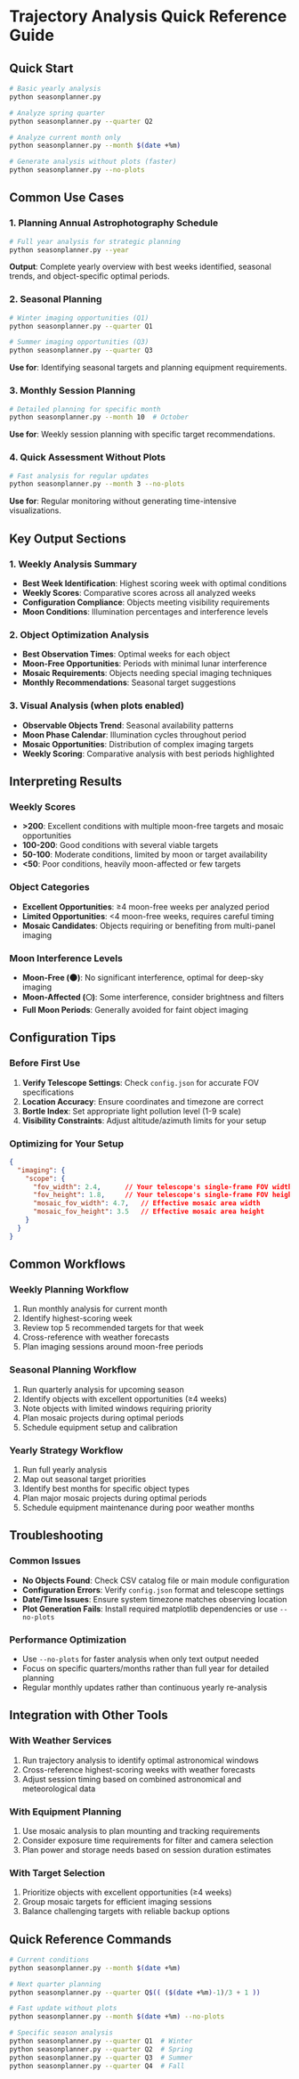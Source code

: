 # Trajectory Analysis Quick Reference Guide

## Quick Start

```bash
# Basic yearly analysis
python seasonplanner.py

# Analyze spring quarter
python seasonplanner.py --quarter Q2

# Analyze current month only
python seasonplanner.py --month $(date +%m)

# Generate analysis without plots (faster)
python seasonplanner.py --no-plots
```

## Common Use Cases

### 1. **Planning Annual Astrophotography Schedule**
```bash
# Full year analysis for strategic planning
python seasonplanner.py --year
```
**Output**: Complete yearly overview with best weeks identified, seasonal trends, and object-specific optimal periods.

### 2. **Seasonal Planning**
```bash
# Winter imaging opportunities (Q1)
python seasonplanner.py --quarter Q1

# Summer imaging opportunities (Q3) 
python seasonplanner.py --quarter Q3
```
**Use for**: Identifying seasonal targets and planning equipment requirements.

### 3. **Monthly Session Planning**
```bash
# Detailed planning for specific month
python seasonplanner.py --month 10  # October
```
**Use for**: Weekly session planning with specific target recommendations.

### 4. **Quick Assessment Without Plots**
```bash
# Fast analysis for regular updates
python seasonplanner.py --month 3 --no-plots
```
**Use for**: Regular monitoring without generating time-intensive visualizations.

## Key Output Sections

### 1. Weekly Analysis Summary
- **Best Week Identification**: Highest scoring week with optimal conditions
- **Weekly Scores**: Comparative scores across all analyzed weeks
- **Configuration Compliance**: Objects meeting visibility requirements
- **Moon Conditions**: Illumination percentages and interference levels

### 2. Object Optimization Analysis
- **Best Observation Times**: Optimal weeks for each object
- **Moon-Free Opportunities**: Periods with minimal lunar interference
- **Mosaic Requirements**: Objects needing special imaging techniques
- **Monthly Recommendations**: Seasonal target suggestions

### 3. Visual Analysis (when plots enabled)
- **Observable Objects Trend**: Seasonal availability patterns
- **Moon Phase Calendar**: Illumination cycles throughout period
- **Mosaic Opportunities**: Distribution of complex imaging targets
- **Weekly Scoring**: Comparative analysis with best periods highlighted

## Interpreting Results

### Weekly Scores
- **>200**: Excellent conditions with multiple moon-free targets and mosaic opportunities
- **100-200**: Good conditions with several viable targets
- **50-100**: Moderate conditions, limited by moon or target availability
- **<50**: Poor conditions, heavily moon-affected or few targets

### Object Categories
- **Excellent Opportunities**: ≥4 moon-free weeks per analyzed period
- **Limited Opportunities**: <4 moon-free weeks, requires careful timing
- **Mosaic Candidates**: Objects requiring or benefiting from multi-panel imaging

### Moon Interference Levels
- **Moon-Free (🌑)**: No significant interference, optimal for deep-sky imaging
- **Moon-Affected (🌕)**: Some interference, consider brightness and filters
- **Full Moon Periods**: Generally avoided for faint object imaging

## Configuration Tips

### Before First Use
1. **Verify Telescope Settings**: Check `config.json` for accurate FOV specifications
2. **Location Accuracy**: Ensure coordinates and timezone are correct
3. **Bortle Index**: Set appropriate light pollution level (1-9 scale)
4. **Visibility Constraints**: Adjust altitude/azimuth limits for your setup

### Optimizing for Your Setup
```json
{
  "imaging": {
    "scope": {
      "fov_width": 2.4,      // Your telescope's single-frame FOV width
      "fov_height": 1.8,     // Your telescope's single-frame FOV height  
      "mosaic_fov_width": 4.7,   // Effective mosaic area width
      "mosaic_fov_height": 3.5   // Effective mosaic area height
    }
  }
}
```

## Common Workflows

### Weekly Planning Workflow
1. Run monthly analysis for current month
2. Identify highest-scoring week
3. Review top 5 recommended targets for that week
4. Cross-reference with weather forecasts
5. Plan imaging sessions around moon-free periods

### Seasonal Planning Workflow
1. Run quarterly analysis for upcoming season
2. Identify objects with excellent opportunities (≥4 weeks)
3. Note objects with limited windows requiring priority
4. Plan mosaic projects during optimal periods
5. Schedule equipment setup and calibration

### Yearly Strategy Workflow
1. Run full yearly analysis
2. Map out seasonal target priorities
3. Identify best months for specific object types
4. Plan major mosaic projects during optimal periods
5. Schedule equipment maintenance during poor weather months

## Troubleshooting

### Common Issues
- **No Objects Found**: Check CSV catalog file or main module configuration
- **Configuration Errors**: Verify `config.json` format and telescope settings
- **Date/Time Issues**: Ensure system timezone matches observing location
- **Plot Generation Fails**: Install required matplotlib dependencies or use `--no-plots`

### Performance Optimization
- Use `--no-plots` for faster analysis when only text output needed
- Focus on specific quarters/months rather than full year for detailed planning
- Regular monthly updates rather than continuous yearly re-analysis

## Integration with Other Tools

### With Weather Services
1. Run trajectory analysis to identify optimal astronomical windows
2. Cross-reference highest-scoring weeks with weather forecasts
3. Adjust session timing based on combined astronomical and meteorological data

### With Equipment Planning
1. Use mosaic analysis to plan mounting and tracking requirements
2. Consider exposure time requirements for filter and camera selection
3. Plan power and storage needs based on session duration estimates

### With Target Selection
1. Prioritize objects with excellent opportunities (≥4 weeks)
2. Group mosaic targets for efficient imaging sessions
3. Balance challenging targets with reliable backup options

## Quick Reference Commands

```bash
# Current conditions
python seasonplanner.py --month $(date +%m)

# Next quarter planning  
python seasonplanner.py --quarter Q$(( ($(date +%m)-1)/3 + 1 ))

# Fast update without plots
python seasonplanner.py --month $(date +%m) --no-plots

# Specific season analysis
python seasonplanner.py --quarter Q1  # Winter
python seasonplanner.py --quarter Q2  # Spring  
python seasonplanner.py --quarter Q3  # Summer
python seasonplanner.py --quarter Q4  # Fall
``` 